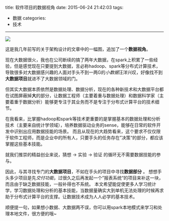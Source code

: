 title: 软件项目的数据视角
date: 2015-06-24 21:42:03
tags:
- 数据
categories:
- 技术
---
![](http://7u2h31.com1.z0.glb.clouddn.com/应用层.png)

这是我几年前写的关于架构设计的文章中的一幅图，追加了一个**数据视角**。

现在大数据很火，我也在公司断续的搞了两年大数据，在spark上积累了一些经验，但是感觉现在只要提到大数据，言必称hadoop、spark等分布式计算技术，导致很多对大数据感兴趣的人面对手头不到一两G的*小数据*汪洋兴叹，好像找不到**大数据项目**就进不了大数据领域的门。

但其实大数据本质依然是数据处理、数据分析，现在的各种新技术和大数据平台都在试图屏蔽掉**大**的部分，让数据工程师（主要着重与数据处理）和数据科学家（主要着重于数据分析）能够更专注于其业务而不是专注于分布式计算平台的技术细节。

在我看来，比掌握hadoop和spark等技术更重要的是掌握基本的数据处理和分析技术（主要来自统计学领域），培养数据驱动业务的sense，能够在日常的软件开发中识别出应用数据技能的场景。 而且从现在的大趋势看来，这个要求不仅仅限于软件工程师，而是企业中的所有人，只要手头的任务存在”决策“的部分，都应该掌握这些基本技能。

就我们推崇的精益创业来说，猜想 -> 实验 -> 验证 的循环无不需要数据技能的参与。

因此，与其寻找专门的**大数据项目**，不如在手头的项目中寻找**数据部分** 。 想想手头多少项目是先*交付功能*，过很久之后再发起一个”报表系统“的项目来补这一块，而且由于缺乏数据技能，一般补得也不系统。
本文希望能促使更多人学习统计学，学习数据处理和分析的基本技能，当数据量确实大到单机无法处理的时候再求助于分布式计算平台的支撑。让数据技术成为人人必学的基本技术。

顺便提一句，如果想小数据、大数据两不误，你可以用spark本地模式来学习和处理本地文件，很方便的哦~
